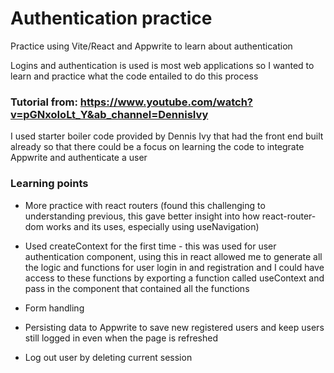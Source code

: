 # Authentication practice 

Practice using Vite/React and Appwrite to learn about authentication 

Logins and authentication is used is most web applications so I wanted to learn and practice what the code entailed to do this process

### Tutorial from: https://www.youtube.com/watch?v=pGNxoIoLt_Y&ab_channel=DennisIvy 

I used starter boiler code provided by Dennis Ivy that had the front end built already so that there could be a focus on learning the code to integrate Appwrite and authenticate a user 

### Learning points

- More practice with react routers (found this challenging to understanding previous, this gave better insight into how react-router-dom works and its uses, especially using useNavigation)

- Used createContext for the first time - this was used for user authentication component, using this in react allowed me to generate all the logic and functions for user login in and registration and I could have access to these functions by exporting a function called useContext and pass in the component that contained all the functions  

- Form handling

- Persisting data to Appwrite to save new registered users and keep users still logged in even when the page is refreshed

- Log out user by deleting current session

